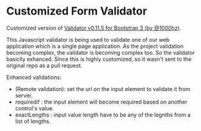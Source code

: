 # Customized Form Validator

Customized version of <a href="https://github.com/1000hz/bootstrap-validator">Validator v0.11.5 for Bootstrap 3 (by @1000hz)</a>.

This Javascript validator is being used to validate one of our web application which is a single page application. As the project validation becoming complex, the validator is becoming complex too. So the validator basiclly exhanced. Since this is highly customized, so it wasn't sent to the original repo as a pull request.

Enhanced validations:
* (Remote validation): set the url on the input element to validate it from server.
* requiredif : the input element will become required based on another control's value.
* exactLengths : input value length have to be any of the legnths from a list of lengths.
